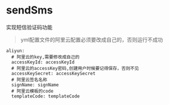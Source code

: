 # sendSms
实现短信验证码功能
>yml配置文件的阿里云配置必须要改成自己的，否则运行不成功
```
aliyun:
  # 阿里云的key,需要修改成自己的
  accessKeyId: accessKeyId
  # 阿里云的accessKey密码,创建用户时候要记得保存，否则不见
  accessKeySecret: accessKeySecret
  # 阿里云签名名称
  signName: signName
  # 阿里云模板的code
  templateCode: templateCode
  ```
